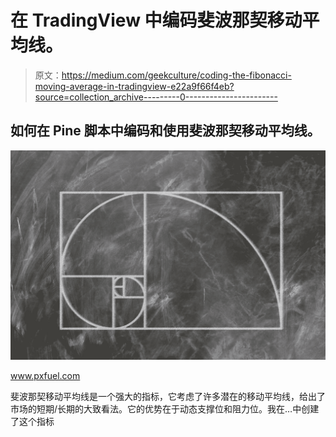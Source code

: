 # 在 TradingView 中编码斐波那契移动平均线。

> 原文：<https://medium.com/geekculture/coding-the-fibonacci-moving-average-in-tradingview-e22a9f66f4eb?source=collection_archive---------0----------------------->

## 如何在 Pine 脚本中编码和使用斐波那契移动平均线。

![](img/15ffbc41b93cddee18cc440d6fe7a32d.png)

www.pxfuel.com

斐波那契移动平均线是一个强大的指标，它考虑了许多潜在的移动平均线，给出了市场的短期/长期的大致看法。它的优势在于动态支撑位和阻力位。我在…中创建了这个指标